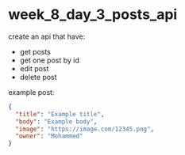 # week_8_day_3_posts_api

create an api that have:
* get posts
* get one post by id
* edit post
* delete post


example post:

```json
{
  "title": "Example title",
  "body": "Example body",
  "image": "https://image.com/12345.png",
  "owner": "Mohammed"
}
```
